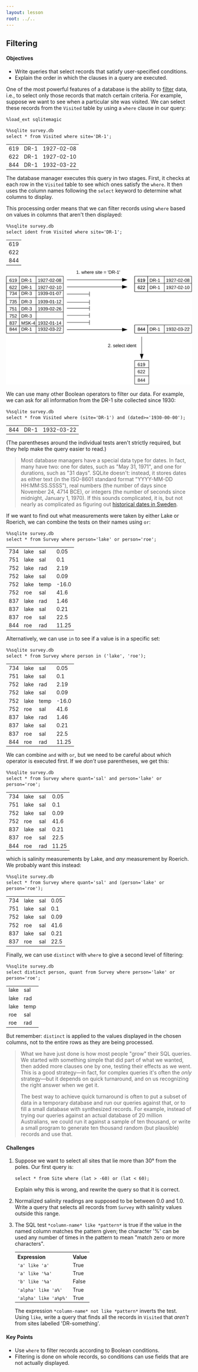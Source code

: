 ```yaml
---
layout: lesson
root: ../..
---
```


## Filtering


<div class="objectives">
<h4 id="objectives">Objectives</h4>
<ul>
<li>Write queries that select records that satisfy user-specified conditions.</li>
<li>Explain the order in which the clauses in a query are executed.</li>
</ul>
</div>


<div>
<p>One of the most powerful features of a database is
the ability to <a href="../../gloss.html#filter">filter</a> data,
i.e.,
to select only those records that match certain criteria.
For example,
suppose we want to see when a particular site was visited.
We can select these records from the <code>Visited</code> table
by using a <code>where</code> clause in our query:</p>
</div>


<pre class="in"><code>%load_ext sqlitemagic</code></pre>


<pre class="in"><code>%%sqlite survey.db
select * from Visited where site=&#39;DR-1&#39;;</code></pre>

<div class="out"><table>
<tr><td>619</td><td>DR-1</td><td>1927-02-08</td></tr>
<tr><td>622</td><td>DR-1</td><td>1927-02-10</td></tr>
<tr><td>844</td><td>DR-1</td><td>1932-03-22</td></tr>
</table></div>


<div>
<p>The database manager executes this query in two stages.
First,
it checks at each row in the <code>Visited</code> table
to see which ones satisfy the <code>where</code>.
It then uses the column names following the <code>select</code> keyword
to determine what columns to display.</p>
</div>


<div>
<p>This processing order means that
we can filter records using <code>where</code>
based on values in columns that aren&#39;t then displayed:</p>
</div>


<pre class="in"><code>%%sqlite survey.db
select ident from Visited where site=&#39;DR-1&#39;;</code></pre>

<div class="out"><table>
<tr><td>619</td></tr>
<tr><td>622</td></tr>
<tr><td>844</td></tr>
</table></div>


<div>
<p><img src="img/sql-filter.svg" alt="SQL Filtering in Action" /></p>
</div>


<div>
<p>We can use many other Boolean operators to filter our data.
For example,
we can ask for all information from the DR-1 site collected since 1930:</p>
</div>


<pre class="in"><code>%%sqlite survey.db
select * from Visited where (site=&#39;DR-1&#39;) and (dated&gt;=&#39;1930-00-00&#39;);</code></pre>

<div class="out"><table>
<tr><td>844</td><td>DR-1</td><td>1932-03-22</td></tr>
</table></div>


<div>
<p>(The parentheses around the individual tests aren&#39;t strictly required,
but they help make the query easier to read.)</p>
<blockquote>
<p>Most database managers have a special data type for dates.
In fact, many have two:
one for dates,
such as &quot;May 31, 1971&quot;,
and one for durations,
such as &quot;31 days&quot;.
SQLite doesn&#39;t:
instead,
it stores dates as either text
(in the ISO-8601 standard format &quot;YYYY-MM-DD HH:MM:SS.SSSS&quot;),
real numbers
(the number of days since November 24, 4714 BCE),
or integers
(the number of seconds since midnight, January 1, 1970).
If this sounds complicated,
it is,
but not nearly as complicated as figuring out
<a href="http://en.wikipedia.org/wiki/Swedish_calendar">historical dates in Sweden</a>.</p>
</blockquote>
</div>


<div>
<p>If we want to find out what measurements were taken by either Lake or Roerich,
we can combine the tests on their names using <code>or</code>:</p>
</div>


<pre class="in"><code>%%sqlite survey.db
select * from Survey where person=&#39;lake&#39; or person=&#39;roe&#39;;</code></pre>

<div class="out"><table>
<tr><td>734</td><td>lake</td><td>sal</td><td>0.05</td></tr>
<tr><td>751</td><td>lake</td><td>sal</td><td>0.1</td></tr>
<tr><td>752</td><td>lake</td><td>rad</td><td>2.19</td></tr>
<tr><td>752</td><td>lake</td><td>sal</td><td>0.09</td></tr>
<tr><td>752</td><td>lake</td><td>temp</td><td>-16.0</td></tr>
<tr><td>752</td><td>roe</td><td>sal</td><td>41.6</td></tr>
<tr><td>837</td><td>lake</td><td>rad</td><td>1.46</td></tr>
<tr><td>837</td><td>lake</td><td>sal</td><td>0.21</td></tr>
<tr><td>837</td><td>roe</td><td>sal</td><td>22.5</td></tr>
<tr><td>844</td><td>roe</td><td>rad</td><td>11.25</td></tr>
</table></div>


<div>
<p>Alternatively,
we can use <code>in</code> to see if a value is in a specific set:</p>
</div>


<pre class="in"><code>%%sqlite survey.db
select * from Survey where person in (&#39;lake&#39;, &#39;roe&#39;);</code></pre>

<div class="out"><table>
<tr><td>734</td><td>lake</td><td>sal</td><td>0.05</td></tr>
<tr><td>751</td><td>lake</td><td>sal</td><td>0.1</td></tr>
<tr><td>752</td><td>lake</td><td>rad</td><td>2.19</td></tr>
<tr><td>752</td><td>lake</td><td>sal</td><td>0.09</td></tr>
<tr><td>752</td><td>lake</td><td>temp</td><td>-16.0</td></tr>
<tr><td>752</td><td>roe</td><td>sal</td><td>41.6</td></tr>
<tr><td>837</td><td>lake</td><td>rad</td><td>1.46</td></tr>
<tr><td>837</td><td>lake</td><td>sal</td><td>0.21</td></tr>
<tr><td>837</td><td>roe</td><td>sal</td><td>22.5</td></tr>
<tr><td>844</td><td>roe</td><td>rad</td><td>11.25</td></tr>
</table></div>


<div>
<p>We can combine <code>and</code> with <code>or</code>,
but we need to be careful about which operator is executed first.
If we <em>don&#39;t</em> use parentheses,
we get this:</p>
</div>


<pre class="in"><code>%%sqlite survey.db
select * from Survey where quant=&#39;sal&#39; and person=&#39;lake&#39; or person=&#39;roe&#39;;</code></pre>

<div class="out"><table>
<tr><td>734</td><td>lake</td><td>sal</td><td>0.05</td></tr>
<tr><td>751</td><td>lake</td><td>sal</td><td>0.1</td></tr>
<tr><td>752</td><td>lake</td><td>sal</td><td>0.09</td></tr>
<tr><td>752</td><td>roe</td><td>sal</td><td>41.6</td></tr>
<tr><td>837</td><td>lake</td><td>sal</td><td>0.21</td></tr>
<tr><td>837</td><td>roe</td><td>sal</td><td>22.5</td></tr>
<tr><td>844</td><td>roe</td><td>rad</td><td>11.25</td></tr>
</table></div>


<div>
<p>which is salinity measurements by Lake,
and <em>any</em> measurement by Roerich.
We probably want this instead:</p>
</div>


<pre class="in"><code>%%sqlite survey.db
select * from Survey where quant=&#39;sal&#39; and (person=&#39;lake&#39; or person=&#39;roe&#39;);</code></pre>

<div class="out"><table>
<tr><td>734</td><td>lake</td><td>sal</td><td>0.05</td></tr>
<tr><td>751</td><td>lake</td><td>sal</td><td>0.1</td></tr>
<tr><td>752</td><td>lake</td><td>sal</td><td>0.09</td></tr>
<tr><td>752</td><td>roe</td><td>sal</td><td>41.6</td></tr>
<tr><td>837</td><td>lake</td><td>sal</td><td>0.21</td></tr>
<tr><td>837</td><td>roe</td><td>sal</td><td>22.5</td></tr>
</table></div>


<div>
<p>Finally,
we can use <code>distinct</code> with <code>where</code>
to give a second level of filtering:</p>
</div>


<pre class="in"><code>%%sqlite survey.db
select distinct person, quant from Survey where person=&#39;lake&#39; or person=&#39;roe&#39;;</code></pre>

<div class="out"><table>
<tr><td>lake</td><td>sal</td></tr>
<tr><td>lake</td><td>rad</td></tr>
<tr><td>lake</td><td>temp</td></tr>
<tr><td>roe</td><td>sal</td></tr>
<tr><td>roe</td><td>rad</td></tr>
</table></div>


<div>
<p>But remember:
<code>distinct</code> is applied to the values displayed in the chosen columns,
not to the entire rows as they are being processed.</p>
<blockquote>
<p>What we have just done is how most people &quot;grow&quot; their SQL queries.
We started with something simple that did part of what we wanted,
then added more clauses one by one,
testing their effects as we went.
This is a good strategy&mdash;in fact,
for complex queries it&#39;s often the <em>only</em> strategy&mdash;but
it depends on quick turnaround,
and on us recognizing the right answer when we get it.</p>
<p>The best way to achieve quick turnaround is often
to put a subset of data in a temporary database
and run our queries against that,
or to fill a small database with synthesized records.
For example,
instead of trying our queries against an actual database of 20 million Australians,
we could run it against a sample of ten thousand,
or write a small program to generate ten thousand random (but plausible) records
and use that.</p>
</blockquote>
</div>


<div>
<h4 id="challenges">Challenges</h4>
<ol>
<li><p>Suppose we want to select all sites that lie more than 30&deg; from the poles.
Our first query is:</p>
<pre><code>select * from Site where (lat &gt; -60) or (lat &lt; 60);
</code></pre><p>Explain why this is wrong,
and rewrite the query so that it is correct.</p>
</li>
<li><p>Normalized salinity readings are supposed to be between 0.0 and 1.0.
Write a query that selects all records from <code>Survey</code>
with salinity values outside this range.</p>
</li>
<li><p>The SQL test <code>*column-name* like *pattern*</code>
is true if the value in the named column
matches the pattern given;
the character &#39;%&#39; can be used any number of times in the pattern
to mean &quot;match zero or more characters&quot;.</p>
<p><table>
  <tr> <th>Expression</th> <th>Value</th> </tr>
  <tr> <td><code>&#39;a&#39; like &#39;a&#39;</code></td> <td>True</td> </tr>
  <tr> <td><code>&#39;a&#39; like &#39;%a&#39;</code></td> <td>True</td> </tr>
  <tr> <td><code>&#39;b&#39; like &#39;%a&#39;</code></td> <td>False</td> </tr>
  <tr> <td><code>&#39;alpha&#39; like &#39;a%&#39;</code></td> <td>True</td> </tr>
  <tr> <td><code>&#39;alpha&#39; like &#39;a%p%&#39;</code></td> <td>True</td> </tr>
</table>
The expression <code>*column-name* not like *pattern*</code>
inverts the test.
Using <code>like</code>,
write a query that finds all the records in <code>Visited</code>
that <em>aren&#39;t</em> from sites labelled &#39;DR-something&#39;.</p>
</li>
</ol>
</div>


<div class="keypoints">
<h4 id="key-points">Key Points</h4>
<ul>
<li>Use <code>where</code> to filter records according to Boolean conditions.</li>
<li>Filtering is done on whole records,
so conditions can use fields that are not actually displayed.</li>
</ul>
</div>
